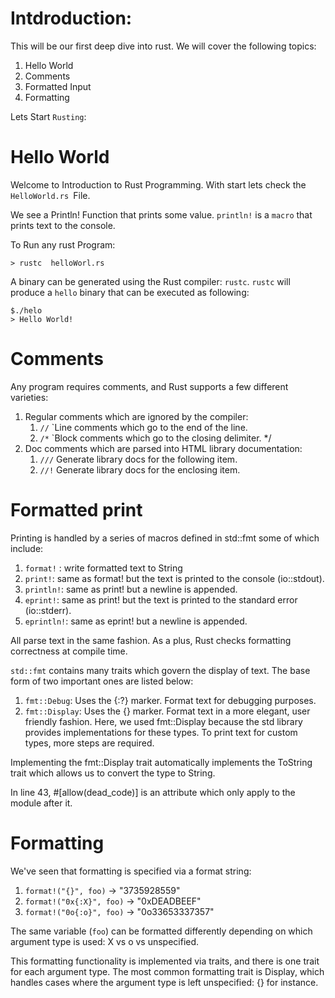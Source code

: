 # Intdroduction:
This will be our first deep dive into rust. We will cover the following topics:

1. Hello World 
2. Comments
3. Formatted Input
4. Formatting

Lets Start `Rusting`:

# Hello World

Welcome to Introduction to Rust Programming.
With start lets check the `HelloWorld.rs `File.

We see a Println! Function that prints some value.
`println!` is a `macro` that prints text to the console.

To Run any rust Program:

```
> rustc  helloWorl.rs
```
A binary can be generated using the Rust compiler: `rustc`.
`rustc` will produce a `hello` binary that can be executed as following:
```
$./helo
> Hello World!
```

# Comments

Any program requires comments, and Rust supports a few different varieties:

1. Regular comments which are ignored by the compiler:
   1. `//` `Line comments which go to the end of the line.
   2. `/*` `Block comments which go to the closing delimiter. */
2. Doc comments which are parsed into HTML library documentation:
   1. `///` Generate library docs for the following item.
   2. `//!` Generate library docs for the enclosing item.


# Formatted print
Printing is handled by a series of macros defined in std::fmt some of which include:

1. `format!` : write formatted text to String
2. `print!`: same as format! but the text is printed to the console (io::stdout).
3. `println!`: same as print! but a newline is appended.
4. `eprint!`: same as print! but the text is printed to the standard error (io::stderr).
5. `eprintln!`: same as eprint! but a newline is appended.

All parse text in the same fashion. As a plus, Rust checks formatting correctness at compile time.

`std::fmt` contains many traits which govern the display of text. The base form of two important ones are listed below:

1. `fmt::Debug`: Uses the {:?} marker. Format text for debugging purposes.
2. `fmt::Display`: Uses the {} marker. Format text in a more elegant, user friendly fashion.
Here, we used fmt::Display because the std library provides implementations for these types. To print text for custom types, more steps are required.

Implementing the fmt::Display trait automatically implements the ToString trait which allows us to convert the type to String.

In line 43, #[allow(dead_code)] is an attribute which only apply to the module after it.

# Formatting
We've seen that formatting is specified via a format string:

1. `format!("{}", foo)` -> "3735928559"
2. `format!("0x{:X}", foo)` -> "0xDEADBEEF"
3. `format!("0o{:o}", foo)` -> "0o33653337357"

The same variable (`foo`) can be formatted differently depending on which argument type is used: X vs o vs unspecified.

This formatting functionality is implemented via traits, and there is one trait for each argument type. The most common formatting trait is Display, which handles cases where the argument type is left unspecified: {} for instance.